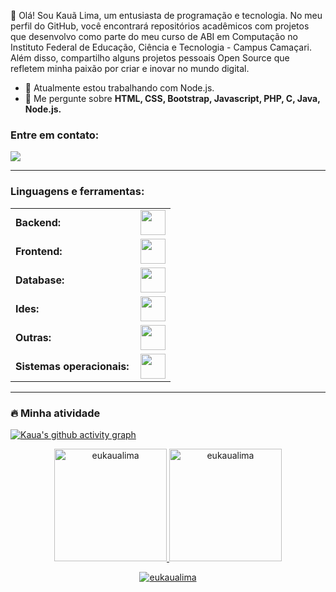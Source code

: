 <link rel="stylesheet" type='text/css' href="https://cdn.jsdelivr.net/gh/devicons/devicon@latest/devicon.min.css" />

👋 Olá! Sou Kauã Lima, um entusiasta de programação e tecnologia. No meu perfil do GitHub, você encontrará repositórios acadêmicos com projetos que desenvolvo como parte do meu curso de ABI em Computação no Instituto Federal de Educação, Ciência e Tecnologia - Campus Camaçari. Além disso, compartilho alguns projetos pessoais Open Source que refletem minha paixão por criar e inovar no mundo digital.

  - 🔭 Atualmente estou trabalhando com Node.js.
  - 💬 Me pergunte sobre **HTML, CSS, Bootstrap, Javascript, PHP, C, Java, Node.js.**

<h3 align="left">Entre em contato:</h3>
<p align="left">
<a href="https://www.instagram.com/lkauab/"><img src="https://img.shields.io/badge/Instagram-E4405F?style=for-the-badge&logo=instagram&logoColor=white"></a>

------
<h3 align="left">Linguagens e ferramentas:</h3>
<table>
    <tr>
        <td style="font-weight: bold; padding-right: 10px; vertical-align: center; border: none;">Backend:</td>
        <td><img height="40" src="https://skillicons.dev/icons?i=php,java,c,nodejs,js"/></td>
    </tr>
    <tr>
        <td style="font-weight: bold; padding-right: 10px; vertical-align: center;">Frontend:</td>
        <td><img height="40" src="https://skillicons.dev/icons?i=bootstrap,html,css,js,figma,md"/></td>
    </tr>
    <tr>
        <td style="font-weight: bold; padding-right: 10px; vertical-align: center; border: none;">Database:</td>
        <td><img height="40" src="https://skillicons.dev/icons?i=mysql,sqlite"/></td>
    </tr>
    <tr>
        <td style="font-weight: bold; padding-right: 10px; vertical-align: center; border: none;">Ides:</td>
        <td><img height="40" src="https://skillicons.dev/icons?i=vscode,sublime"/></td>
    </tr>
    <tr>
        <td style="font-weight: bold; padding-right: 10px; vertical-align: center; border: none;">Outras:</td>
        <td><img height="40" src="https://skillicons.dev/icons?i=discordjs"/></td>
    </tr>
    <tr>
        <td style="font-weight: bold; padding-right: 10px; vertical-align: center; border: none;">Sistemas operacionais:</td>
        <td><img height="40" src="https://skillicons.dev/icons?i=windows,ubuntu,linux"/></td>
    </tr>
</table>

------
<h3 align="left">🔥 Minha atividade</h3>

[![Kaua's github activity graph](https://github-readme-activity-graph.vercel.app/graph?username=eukaualima&bg_color=100f0f&color=4c5e9e&line=4c569e&point=403e41&area=true&hide_border=true)](https://github.com/ashutosh00710/github-readme-activity-graph)

<div align="center">
  <a href="https://github.com/eukaualima">
    <img height="180em" src="https://github-readme-stats.vercel.app/api/top-langs?username=eukaualima&show_icons=true&locale=en&layout=compact&theme=tokyonight" alt="eukaualima"/>
    <img height="180em" src="https://github-readme-stats.vercel.app/api?username=eukaualima&show_icons=true&locale=en&layout=compact&theme=tokyonight" alt="eukaualima"/>
  </a>
</div>
<p align="center">
  <a href="https://github.com/eukaualima">
    <img src="https://github-readme-streak-stats.herokuapp.com/?user=eukaualima&&theme=tokyonight" alt="eukaualima" />
  </a>
</p>
